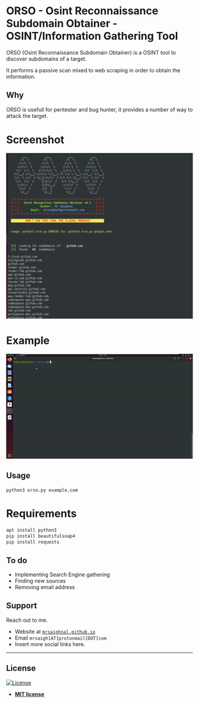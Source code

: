 # ORSO - Osint Reconnaissance Subdomain Obtainer - OSINT/Information Gathering Tool

ORSO (Osint Reconnaissance Subdomain Obtainer) is a OSINT tool to discover subdomains of a target.

It performs a passive scan mixed to web scraping in order to obtain the information.

## Why

ORSO is usefull for pentester and bug hunter, it provides a number of way to attack the target.

# Screenshot

![](https://github.com/MrSaighnal/ORSO/blob/master/images/screen.png)

# Example

![](https://github.com/MrSaighnal/ORSO/blob/master/images/usage.gif)



## Usage

`python3 orso.py example.com`

# Requirements

```
apt install python3
pip install beautifulsoap4
pip install requests
```
## To do

- Implementing Search Engine gathering
- Finding new sources
- Removing email address


## Support

Reach out to me.

- Website at <a href="http://mrsaigh@github.io" target="_blank">`mrsaighnal.github.io`</a>
- Email `mrsaigh[AT]protonmail[DOT]com`
- Insert more social links here.

---

## License

[![License](http://img.shields.io/:license-mit-blue.svg?style=flat-square)](http://badges.mit-license.org)

- **[MIT license](http://opensource.org/licenses/mit-license.php)**

